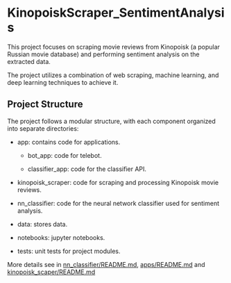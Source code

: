 # KinopoiskScraper_SentimentAnalysis

This project focuses on scraping movie reviews from Kinopoisk (a popular Russian movie database) and performing sentiment analysis on the extracted data.

The project utilizes a combination of web scraping, machine learning, and deep learning techniques to achieve it.

## Project Structure

The project follows a modular structure, with each component organized into separate directories:

- app: contains code for applications.

    - bot_app: code for telebot.

    - classifier_app: code for the classifier API.

- kinopoisk_scraper: code for scraping and processing Kinopoisk movie reviews.

- nn_classifier: code for the neural network classifier used for sentiment analysis.

- data: stores data.

- notebooks: jupyter notebooks.

- tests: unit tests for project modules.

More details see in [nn_classifier/README.md](nn_classifier/README.md), [apps/README.md](apps/README.md) and [kinopoisk_scaper/README.md](kinopoisk_scraper/README.md)